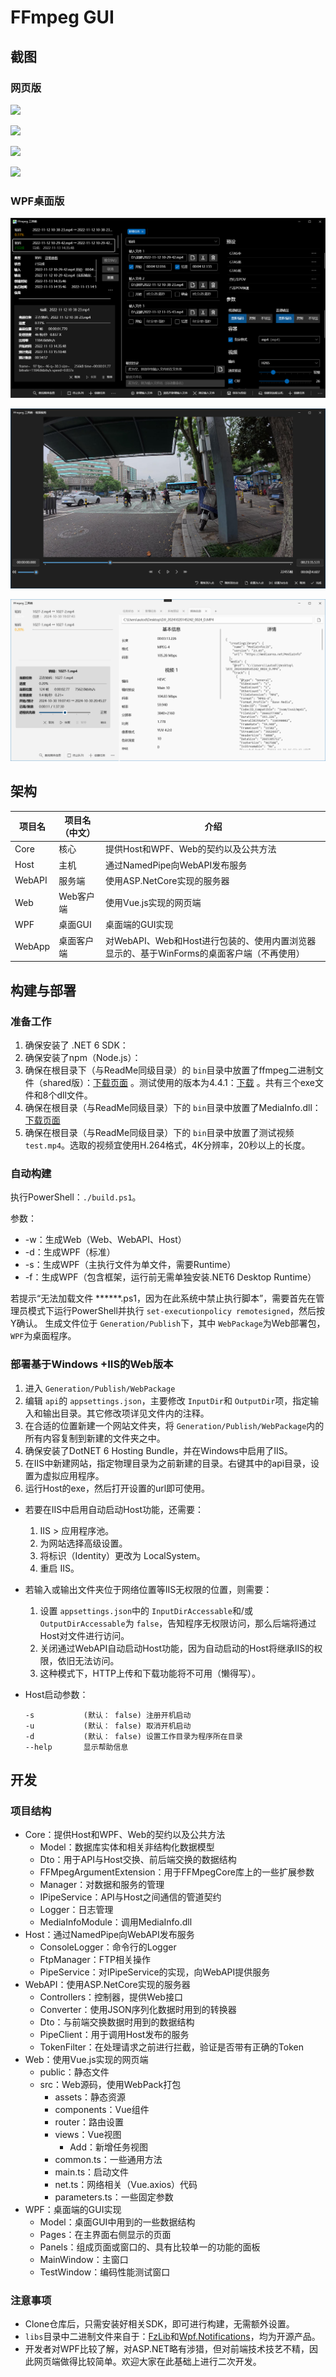 # FFmpeg GUI

## 截图

### 网页版

![](imgs/code.png)

![](imgs/info.png)

![](imgs/tasks.png)

![](imgs/logs.png)

### WPF桌面版

![](imgs/wpf_main.png)

![](imgs/wpf_clip.jpg)

![](imgs/wpf_info.png)

## 架构

| 项目名 | 项目名（中文） | 介绍                                                                                      |
| ------ | -------------- | ----------------------------------------------------------------------------------------- |
| Core   | 核心           | 提供Host和WPF、Web的契约以及公共方法                                                      |
| Host   | 主机           | 通过NamedPipe向WebAPI发布服务                                                             |
| WebAPI | 服务端         | 使用ASP.NetCore实现的服务器                                                               |
| Web    | Web客户端      | 使用Vue.js实现的网页端                                                                    |
| WPF    | 桌面GUI        | 桌面端的GUI实现                                                                           |
| WebApp | 桌面客户端     | 对WebAPI、Web和Host进行包装的、使用内置浏览器显示的、基于WinForms的桌面客户端（不再使用） |

## 构建与部署

### 准备工作

1. 确保安装了 .NET 6 SDK：
2. 确保安装了npm（Node.js）：
3. 确保在根目录下（与ReadMe同级目录）的 `bin`目录中放置了ffmpeg二进制文件（shared版）：[下载页面](https://www.ffmpeg.org/download.html) 。测试使用的版本为4.4.1：[下载](https://www.gyan.dev/ffmpeg/builds/packages/ffmpeg-4.4.1-full_build-shared.7z) 。共有三个exe文件和8个dll文件。
4. 确保在根目录（与ReadMe同级目录）下的 `bin`目录中放置了MediaInfo.dll：[下载页面](https://mediaarea.net/en/MediaInfo/Download)
5. 确保在根目录（与ReadMe同级目录）下的 `bin`目录中放置了测试视频 `test.mp4`。选取的视频宜使用H.264格式，4K分辨率，20秒以上的长度。

### 自动构建

执行PowerShell：`./build.ps1`。

参数：

- -w：生成Web（Web、WebAPI、Host）
- -d：生成WPF（标准）
- -s：生成WPF（主执行文件为单文件，需要Runtime）
- -f：生成WPF（包含框架，运行前无需单独安装.NET6 Desktop Runtime）

若提示“无法加载文件 ******.ps1，因为在此系统中禁止执行脚本”，需要首先在管理员模式下运行PowerShell并执行 `set-executionpolicy remotesigned`，然后按Y确认。
生成文件位于 `Generation/Publish`下，其中 `WebPackage`为Web部署包，`WPF`为桌面程序。

### 部署基于Windows +IIS的Web版本

1. 进入 `Generation/Publish/WebPackage`
2. 编辑 `api`的 `appsettings.json`，主要修改 `InputDir`和 `OutputDir`项，指定输入和输出目录。其它修改项详见文件内的注释。
3. 在合适的位置新建一个网站文件夹，将 `Generation/Publish/WebPackage`内的所有内容复制到新建的文件夹之中。
4. 确保安装了DotNET 6 Hosting Bundle，并在Windows中启用了IIS。
5. 在IIS中新建网站，指定物理目录为之前新建的目录。右键其中的api目录，设置为虚拟应用程序。
6. 运行Host的exe，然后打开设置的url即可使用。

- 若要在IIS中启用自动启动Host功能，还需要：

  1. IIS > 应用程序池。
  2. 为网站选择高级设置。
  3. 将标识（Identity）更改为 LocalSystem。
  4. 重启 IIS。
- 若输入或输出文件夹位于网络位置等IIS无权限的位置，则需要：

  1. 设置 `appsettings.json`中的 `InputDirAccessable`和/或 `OutputDirAccessable`为 `false`，告知程序无权限访问，那么后端将通过Host对文件进行访问。
  2. 关闭通过WebAPI自动启动Host功能，因为自动启动的Host将继承IIS的权限，依旧无法访问。
  3. 这种模式下，HTTP上传和下载功能将不可用（懒得写）。
- Host启动参数：

  ```
  -s           (默认： false) 注册开机启动
  -u           (默认： false) 取消开机启动
  -d           (默认： false) 设置工作目录为程序所在目录
  --help       显示帮助信息
  ```

## 开发

### 项目结构

- Core：提供Host和WPF、Web的契约以及公共方法
  - Model：数据库实体和相关非结构化数据模型
  - Dto：用于API与Host交换、前后端交换的数据结构
  - FFMpegArgumentExtension：用于FFMpegCore库上的一些扩展参数
  - Manager：对数据和服务的管理
  - IPipeService：API与Host之间通信的管道契约
  - Logger：日志管理
  - MediaInfoModule：调用MediaInfo.dll
- Host：通过NamedPipe向WebAPI发布服务
  - ConsoleLogger：命令行的Logger
  - FtpManager：FTP相关操作
  - PipeService：对IPipeService的实现，向WebAPI提供服务
- WebAPI：使用ASP.NetCore实现的服务器
  - Controllers：控制器，提供Web接口
  - Converter：使用JSON序列化数据时用到的转换器
  - Dto：与前端交换数据时用到的数据结构
  - PipeClient：用于调用Host发布的服务
  - TokenFilter：在处理请求之前进行拦截，验证是否带有正确的Token
- Web：使用Vue.js实现的网页端
  - public：静态文件
  - src：Web源码，使用WebPack打包
    - assets：静态资源
    - components：Vue组件
    - router：路由设置
    - views：Vue视图
      - Add：新增任务视图
    - common.ts：一些通用方法
    - main.ts：启动文件
    - net.ts：网络相关（Vue.axios）代码
    - parameters.ts：一些固定参数
- WPF：桌面端的GUI实现
  - Model：桌面GUI中用到的一些数据结构
  - Pages：在主界面右侧显示的页面
  - Panels：组成页面或窗口的、具有比较单一的功能的面板
  - MainWindow：主窗口
  - TestWindow：编码性能测试窗口

### 注意事项

- Clone仓库后，只需安装好相关SDK，即可进行构建，无需额外设置。
- `libs`目录中二进制文件来自于：[FzLib](https://github.com/autodotua/FzLib)和[Wpf.Notifications](https://github.com/autodotua/Wpf.Notifications)，均为开源产品。
- 开发者对WPF比较了解，对ASP.NET略有涉猎，但对前端技术技艺不精，因此网页端做得比较简单。欢迎大家在此基础上进行二次开发。
